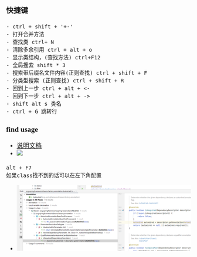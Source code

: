 <span  style="font-family: Simsun,serif; font-size: 17px; ">

### 快捷键

~~~
- ctrl + shift + '+-'
- 打开合并方法
- 查找类 ctrl+ N
- 清除多余引用 ctrl + alt + o
- 显示类结构，(查找方法) ctrl+F12
- 全局搜索 shift * 3
- 搜索带后缀名文件内容(正则查找) ctrl + shift + F
- 分类型搜索 (正则查找) ctrl + shift + R
- 回到上一步 ctrl + alt + <-
- 回到下一步 ctrl + alt + ->
- shift alt s 类名
- ctrl + G 跳转行
~~~

### find usage

- [说明文档](https://www.jetbrains.com/help/idea/2022.1/find-usages-class-options.html)
- ![](./pic/find-usage-？.png)

~~~
alt + F7
如果class找不到的话可以在左下角配置
~~~

- ![](./pic/find-usage.png)

</span>
